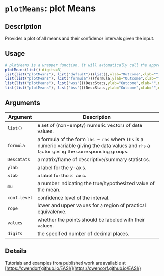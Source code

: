 # `plotMeans`: plot Means

## Description

Provides a plot of all means and their confidence intervals given the input.

## Usage

```r
# plotMeans is a wrapper function. It will automatically call the appropriate method below given the class of the object.
plotMeans(list(),digits=3)
list(list("plotMeans"), list("default"))(list(),ylab="Outcome",xlab="",mu=0,conf.level=.95,rope=NULL,values=TRUE)
list(list("plotMeans"), list("formula"))(formula,ylab="Outcome",xlab="",mu=0,conf.level=.95,rope=NULL,values=TRUE)
list(list("plotMeans"), list("wss"))(DescStats,ylab="Outcome",xlab="",mu=0,conf.level=.95,rope=NULL,values=TRUE)
list(list("plotMeans"), list("bss"))(DescStats,ylab="Outcome",xlab="",mu=0,conf.level=.95,rope=NULL,values=TRUE)
```


## Arguments

Argument      |Description
------------- |----------------
```list()```     |     a set of (non-empty) numeric vectors of data values.
```formula```     |     a formula of the form `lhs ~ rhs` where `lhs` is a numeric variable giving the data values and `rhs` a factor giving the corresponding groups.
```DescStats```     |     a matrix/frame of descriptive/summary statistics.
```ylab```     |     a label for the y-axis.
```xlab```     |     a label for the x-axis.
```mu```     |     a number indicating the true/hypothesized value of the mean.
```conf.level```     |     confidence level of the interval.
```rope```     |     lower and upper values for a region of practical equivalence.
```values```     |     whether the points should be labeled with their values.
```digits```     |     the specified number of decimal places.

## Details


 Tutorials and examples from published work are available at [https://cwendorf.github.io/EASI/](https://cwendorf.github.io/EASI/) 


